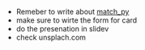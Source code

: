 - Remeber to write about [match_py](/obisdian_ntoes/match_py.md) 
- make sure to wirte the form for card 
- do the presenation in slidev
- check unsplach.com